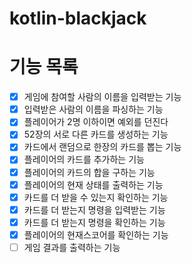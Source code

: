 # kotlin-blackjack

# 기능 목록
- [x] 게임에 참여할 사람의 이름을 입력받는 기능
- [x] 입력받은 사람의 이름을 파싱하는 기능
- [x] 플레이어가 2명 이하이면 예외를 던진다
- [x] 52장의 서로 다른 카드를 생성하는 기능 
- [x] 카드에서 랜덤으로 한장의 카드를 뽑는 기능
- [x] 플레이어의 카드를 추가하는 기능
- [x] 플레이어의 카드의 합을 구하는 기능
- [x] 플레이어의 현재 상태를 출력하는 기능
- [x] 카드를 더 받을 수 있는지 확인하는 기능
- [x] 카드를 더 받는지 명령을 입력받는 기능
- [x] 카드를 더 받는지 명령을 확인하는 기능
- [x] 플레이어의 현재스코어를 확인하는 기능
- [ ] 게임 결과를 출력하는 기능
